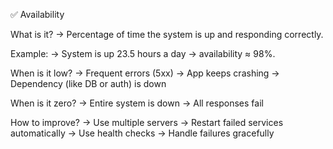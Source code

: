 ✅ Availability

What is it?
→ Percentage of time the system is up and responding correctly.

Example:
→ System is up 23.5 hours a day → availability ≈ 98%.

When is it low?
→ Frequent errors (5xx)
→ App keeps crashing
→ Dependency (like DB or auth) is down

When is it zero?
→ Entire system is down
→ All responses fail

How to improve?
→ Use multiple servers
→ Restart failed services automatically
→ Use health checks
→ Handle failures gracefully

